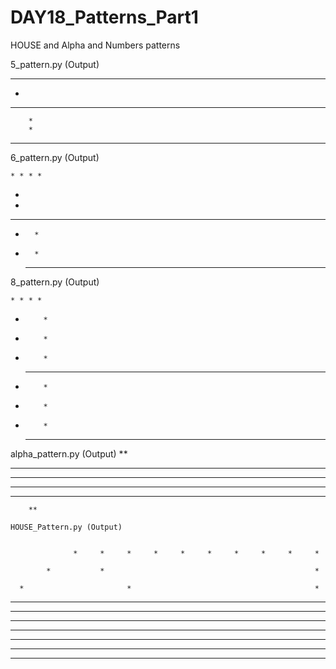 # DAY18_Patterns_Part1
HOUSE and Alpha and Numbers patterns

5_pattern.py  (Output)

* * * * * 
*
* * * *   
        * 
        * 
* * * *   

6_pattern.py (Output)

    * * * * 
  *
  *
  * * * * *
  *       *
  *       *
    * * * *

8_pattern.py (Output)

    * * * *   
  *         * 
  *         *
  *         *
    * * * *
  *         *
  *         * 
  *         *
    * * * *

alpha_pattern.py (Output)
        **  
*     * **  
  * *   **  
  * *   **  
*     * **  
        **  

    HOUSE_Pattern.py (Output)


                  *     *     *     *     *     *     *     *     *     *

            *           *                                               *

      *                       *                                         *

*     *     *     *     *     *     *     *     *     *     *     *     *

*                                   *                                   *

*           *     *     *           *                                   *

*           *           *           *                                   *

*           *           *           *                                   *

*           *           *           *                                   *

*     *     *     *     *     *     *     *     *     *     *     *     *